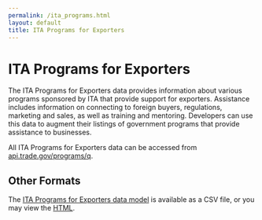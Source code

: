 ```yaml
---
permalink: /ita_programs.html
layout: default
title: ITA Programs for Exporters
---
```


# ITA Programs for Exporters

The ITA Programs for Exporters data provides information about various programs sponsored by ITA that provide support for exporters. Assistance includes information on connecting to foreign buyers, regulations, marketing and sales, as well as training and mentoring. Developers can use this data to augment their listings of government programs that provide assistance to businesses.

All ITA Programs for Exporters data can be accessed from [api.trade.gov/programs/q](/data/ita_programs.json).

## Other Formats

The [ITA Programs for Exporters data model](ita_programs.csv) is available as a CSV file, or you may view the [HTML](ITAPrograms.html).
